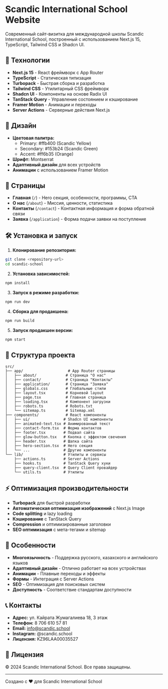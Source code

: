 # Scandic International School Website

Современный сайт-визитка для международной школы Scandic International School, построенный с использованием Next.js 15, TypeScript, Tailwind CSS и Shadcn UI.

## 🚀 Технологии

- **Next.js 15** - React фреймворк с App Router
- **TypeScript** - Статическая типизация
- **Turbopack** - Быстрая сборка и разработка
- **Tailwind CSS** - Утилитарный CSS фреймворк
- **Shadcn UI** - Компоненты на основе Radix UI
- **TanStack Query** - Управление состоянием и кэширование
- **Framer Motion** - Анимации и переходы
- **Server Actions** - Серверные действия Next.js

## 🎨 Дизайн

- **Цветовая палитра:**
  - Primary: #ffb400 (Scandic Yellow)
  - Secondary: #153b24 (Scandic Green)
  - Accent: #ff6b35 (Orange)
- **Шрифт:** Montserrat
- **Адаптивный дизайн** для всех устройств
- **Анимации** с использованием Framer Motion

## 📱 Страницы

- **Главная** (`/`) - Hero секция, особенности, программы, CTA
- **О нас** (`/about`) - Миссия, ценности, статистика
- **Контакты** (`/contact`) - Контактная информация и форма обратной связи
- **Заявка** (`/application`) - Форма подачи заявки на поступление

## 🛠 Установка и запуск

1. **Клонирование репозитория:**
```bash
git clone <repository-url>
cd scandic-school
```

2. **Установка зависимостей:**
```bash
npm install
```

3. **Запуск в режиме разработки:**
```bash
npm run dev
```

4. **Сборка для продакшена:**
```bash
npm run build
```

5. **Запуск продакшен версии:**
```bash
npm start
```

## 📁 Структура проекта

```
src/
├── app/                    # App Router страницы
│   ├── about/             # Страница "О нас"
│   ├── contact/           # Страница "Контакты"
│   ├── application/       # Страница "Заявка"
│   ├── globals.css        # Глобальные стили
│   ├── layout.tsx         # Корневой layout
│   ├── page.tsx           # Главная страница
│   ├── loading.tsx        # Компонент загрузки
│   ├── robots.ts          # Robots.txt
│   └── sitemap.ts         # Sitemap.xml
├── components/            # React компоненты
│   ├── ui/               # Shadcn UI компоненты
│   ├── animated-text.tsx # Анимированный текст
│   ├── contact-form.tsx  # Форма контактов
│   ├── footer.tsx        # Подвал сайта
│   ├── glow-button.tsx   # Кнопка с эффектом свечения
│   ├── header.tsx        # Шапка сайта
│   ├── hero-section.tsx  # Hero секция
│   └── ...               # Другие компоненты
└── lib/                  # Утилиты и сервисы
    ├── actions.ts        # Server Actions
    ├── hooks.ts          # TanStack Query хуки
    ├── query-client.tsx  # Query Client провайдер
    └── utils.ts          # Утилиты
```

## ⚡ Оптимизация производительности

- **Turbopack** для быстрой разработки
- **Автоматическая оптимизация изображений** с Next.js Image
- **Code splitting** и lazy loading
- **Кэширование** с TanStack Query
- **Compression** и оптимизированные заголовки
- **SEO оптимизация** с мета-тегами и sitemap

## 🎯 Особенности

- **Многоязычность** - Поддержка русского, казахского и английского языков
- **Адаптивный дизайн** - Отлично работает на всех устройствах
- **Анимации** - Плавные переходы и эффекты
- **Формы** - Интеграция с Server Actions
- **SEO** - Оптимизация для поисковых систем
- **Доступность** - Соответствие стандартам доступности

## 📞 Контакты

- **Адрес:** ул. Кайрата Жумагалиева 18, 3 этаж
- **Телефон:** 8 706 610 57 81
- **Email:** info@scandic.school
- **Instagram:** @scandic.school
- **Лицензия:** KZ96LAA00035527

## 📄 Лицензия

© 2024 Scandic International School. Все права защищены.

---

Создано с ❤️ для Scandic International School
